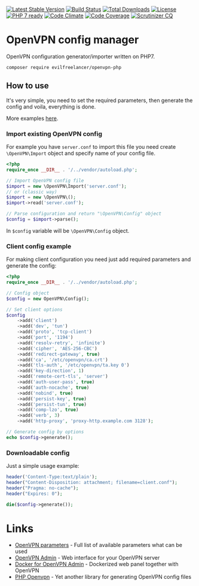 [![Latest Stable Version](https://poser.pugx.org/evilfreelancer/openvpn-php/v/stable)](https://packagist.org/packages/evilfreelancer/openvpn-php)
[![Build Status](https://travis-ci.org/evilfreelancer/openvpn-php.svg?branch=master)](https://travis-ci.org/EvilFreelancer/openvpn-php)
[![Total Downloads](https://poser.pugx.org/evilfreelancer/openvpn-php/downloads)](https://packagist.org/packages/evilfreelancer/openvpn-php)
[![License](https://poser.pugx.org/evilfreelancer/openvpn-php/license)](https://packagist.org/packages/evilfreelancer/openvpn-php)
[![PHP 7 ready](https://php7ready.timesplinter.ch/EvilFreelancer/openvpn-php/master/badge.svg)](https://travis-ci.org/EvilFreelancer/openvpn-php)
[![Code Climate](https://codeclimate.com/github/EvilFreelancer/openvpn-php/badges/gpa.svg)](https://codeclimate.com/github/EvilFreelancer/openvpn-php)
[![Code Coverage](https://scrutinizer-ci.com/g/EvilFreelancer/openvpn-php/badges/coverage.png?b=master)](https://scrutinizer-ci.com/g/EvilFreelancer/openvpn-php/?branch=master)
[![Scrutinizer CQ](https://scrutinizer-ci.com/g/EvilFreelancer/openvpn-php/badges/quality-score.png?b=master)](https://scrutinizer-ci.com/g/EvilFreelancer/openvpn-php/)

# OpenVPN config manager

OpenVPN configuration generator/importer written on PHP7.

    composer require evilfreelancer/openvpn-php

## How to use

It's very simple, you need to set the required parameters, then
generate the config and voila, everything is done.

More examples [here](examples).

### Import existing OpenVPN config

For example you have `server.conf` to import this file you need create
`\OpenVPN\Import` object and specify name of your config file.

```php
<?php
require_once __DIR__ . '/../vendor/autoload.php';

// Import OpenVPN config file
$import = new \OpenVPN\Import('server.conf');
// or (classic way)
$import = new \OpenVPN\();
$import->read('server.conf');

// Parse configuration and return "\OpenVPN\Config" object
$config = $import->parse();
```

In `$config` variable will be `\OpenVPN\Config` object.

### Client config example

For making client configuration you need just add required parameters
and generate the config:

```php
<?php
require_once __DIR__ . '/../vendor/autoload.php';

// Config object
$config = new OpenVPN\Config();

// Set client options
$config
    ->add('client')
    ->add('dev', 'tun')
    ->add('proto', 'tcp-client')
    ->add('port', '1194')
    ->add('resolv-retry', 'infinite')
    ->add('cipher', 'AES-256-CBC')
    ->add('redirect-gateway', true)
    ->add('ca', '/etc/openvpn/ca.crt')
    ->add('tls-auth', '/etc/openvpn/ta.key 0')
    ->add('key-direction', 1)
    ->add('remote-cert-tls', 'server')
    ->add('auth-user-pass', true)
    ->add('auth-nocache', true)
    ->add('nobind', true)
    ->add('persist-key', true)
    ->add('persist-tun', true)
    ->add('comp-lzo', true)
    ->add('verb', 3)
    ->add('http-proxy', 'proxy-http.example.com 3128');

// Generate config by options
echo $config->generate();
```

### Downloadable config

Just a simple usage example:

```php
header('Content-Type:text/plain');
header("Content-Disposition: attachment; filename=client.conf");
header("Pragma: no-cache");
header("Expires: 0");

die($config->generate());
```

# Links

* [OpenVPN parameters](https://openvpn.net/index.php/open-source/documentation/manuals/65-openvpn-20x-manpage.html) - Full list of available parameters what can be used
* [OpenVPN Admin](https://github.com/Chocobozzz/OpenVPN-Admin) - Web interface for your OpenVPN server
* [Docker for OpenVPN Admin](https://github.com/EvilFreelancer/docker-openvpn-admin) - Dockerized web panel together with OpenVPN
* [PHP Openvpn](https://github.com/paranic/openvpn) - Yet another library for generating OpenVPN config files
